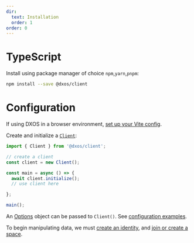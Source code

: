 ```yaml
---
dir:
  text: Installation
  order: 1
order: 0
---
```


# TypeScript

Install using package manager of choice `npm`,`yarn`,`pnpm`:

```bash
npm install --save @dxos/client
```

# Configuration

If using DXOS in a browser environment, [set up your Vite config](../../getting-started.md#usage-in-a-browser).

Create and initialize a [`Client`](/api/@dxos/client/classes/Client):

```ts file=./snippets/create-client.ts#L5-
import { Client } from '@dxos/client';

// create a client
const client = new Client();

const main = async () => {
  await client.initialize();
  // use client here

};

main();
```

An [Options](/api/@dxos/client/types/ClientOptions) object can be passed to `Client()`. See [configuration examples](../../typescript/config.md).

To begin manipulating data, we must [create an identity](../../typescript/identity.md), and [join or create a space](../typescript/README.md).
